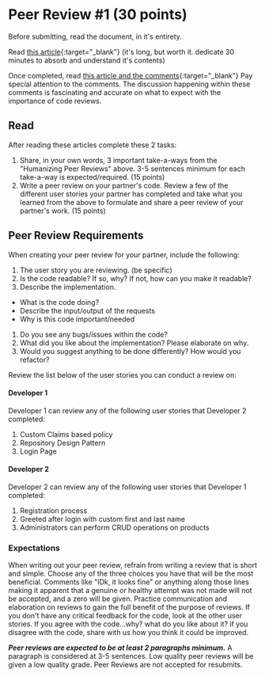 # Peer Review #1 (30 points)

Before submitting, read the document, in it's entirety.

Read [this article](https://www.processimpact.com/articles/humanizing_reviews.pdf){:target="_blank"}  (it's long, but worth it. dedicate 30 minutes to absorb and understand it's contents)

Once completed, read [this article and the comments](https://blog.codinghorror.com/code-reviews-just-do-it/){:target="_blank"}  Pay special attention to the comments. The discussion happening within these comments is fascinating and accurate on what to expect with the importance of code reviews.

## Read

After reading these articles complete these 2 tasks:

1. Share, in your own words, 3 important take-a-ways from the "Humanizing Peer Reviews" above. 3-5 sentences minimum for each take-a-way is expected/required. (15 points)
1. Write a peer review on your partner's code. Review a few of the different user stories your partner has completed and take what you learned from the above to formulate and share a peer review of your partner's work. (15 points)

## Peer Review Requirements

When creating your peer review for your partner, include the following:

1. The user story you are reviewing. (be specific)
1. Is the code readable? If so, why? If not, how can you make it readable?
1. Describe the implementation.
 - What is the code doing?
 - Describe the input/output of the requests
 - Why is this code important/needed
1. Do you see any bugs/issues within the code?
1. What did you like about the implementation? Please elaborate on why.
1. Would you suggest anything to be done differently? How would you refactor?

Review the list below of the user stories you can conduct a review on:

#### Developer 1

Developer 1 can review any of the following user stories that Developer 2 completed:

1. Custom Claims based policy
1. Repository Design Pattern
1. Login Page

#### Developer 2

Developer 2 can review any of the following user stories that Developer 1 completed:

1. Registration process
1. Greeted after login with custom first and last name
1. Administrators can perform CRUD operations on products

### Expectations

When writing out your peer review, refrain from writing a review that is short and simple. Choose any of the three choices you have that will be the most beneficial. Comments like "IDk, it looks fine" or anything along those lines making it apparent that a genuine or healthy attempt was not made will not be accepted, and a zero will be given. Practice communication and elaboration on reviews to gain the full benefit of the purpose of reviews. If you don't have any critical feedback for the code, look at the other user stories. If you agree with the code...why? what do you like about it? if you disagree with the code, share with us how you think it could be improved.

***Peer reviews are expected to be at least 2 paragraphs minimum.*** A paragraph is considered at 3-5 sentences. Low quality peer reviews will be given a low quality grade. Peer Reviews are not accepted for resubmits.
